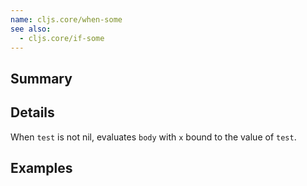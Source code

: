 ```yaml
---
name: cljs.core/when-some
see also:
  - cljs.core/if-some
---
```


## Summary

## Details

When `test` is not nil, evaluates `body` with `x` bound to the value of `test`.

## Examples

